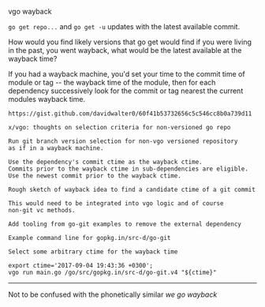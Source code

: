 vgo wayback 

`go get repo...` and `go get -u` updates with the latest available commit.

How would you find likely versions that go get would find if you were
living in the past, you went wayback, what would be the latest
available at the wayback time?

If you had a wayback machine, you'd set your time to the commit time
of module or tag -- the wayback time of the module, then for each
dependency successively look for the commit or tag nearest the current
modules wayback time.

```
https://gist.github.com/davidwalter0/60f41b53732656c5c546cc8b0a739d11

x/vgo: thoughts on selection criteria for non-versioned go repo

Run git branch version selection for non-vgo versioned repository
as if in a wayback machine.

Use the dependency's commit ctime as the wayback ctime.
Commits prior to the wayback ctime in sub-dependencies are eligible.
Use the newest commit prior to the wayback ctime.

Rough sketch of wayback idea to find a candidate ctime of a git commit

This would need to be integrated into vgo logic and of course
non-git vc methods.

Add tooling from go-git examples to remove the external dependency

Example command line for gopkg.in/src-d/go-git

Select some arbitrary ctime for the wayback time

export ctime='2017-09-04 19:43:36 +0300';
vgo run main.go /go/src/gopkg.in/src-d/go-git.v4 "${ctime}"
```


---

Not to be confused with the phonetically similar *we go wayback*
